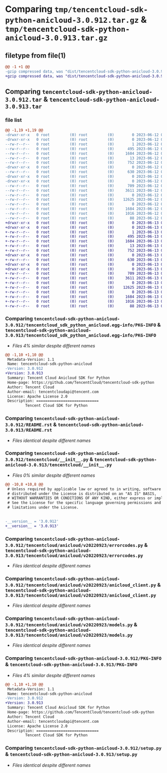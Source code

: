 # Comparing `tmp/tencentcloud-sdk-python-anicloud-3.0.912.tar.gz` & `tmp/tencentcloud-sdk-python-anicloud-3.0.913.tar.gz`

## filetype from file(1)

```diff
@@ -1 +1 @@
-gzip compressed data, was "dist/tencentcloud-sdk-python-anicloud-3.0.912.tar", last modified: Mon Jun 12 02:55:40 2023, max compression
+gzip compressed data, was "dist/tencentcloud-sdk-python-anicloud-3.0.913.tar", last modified: Tue Jun 13 02:03:02 2023, max compression
```

## Comparing `tencentcloud-sdk-python-anicloud-3.0.912.tar` & `tencentcloud-sdk-python-anicloud-3.0.913.tar`

### file list

```diff
@@ -1,19 +1,19 @@
-drwxr-xr-x   0 root         (0) root         (0)        0 2023-06-12 02:55:40.000000 tencentcloud-sdk-python-anicloud-3.0.912/
-drwxr-xr-x   0 root         (0) root         (0)        0 2023-06-12 02:55:40.000000 tencentcloud-sdk-python-anicloud-3.0.912/tencentcloud_sdk_python_anicloud.egg-info/
--rw-r--r--   0 root         (0) root         (0)        1 2023-06-12 02:55:40.000000 tencentcloud-sdk-python-anicloud-3.0.912/tencentcloud_sdk_python_anicloud.egg-info/dependency_links.txt
--rw-r--r--   0 root         (0) root         (0)      495 2023-06-12 02:55:40.000000 tencentcloud-sdk-python-anicloud-3.0.912/tencentcloud_sdk_python_anicloud.egg-info/SOURCES.txt
--rw-r--r--   0 root         (0) root         (0)     1684 2023-06-12 02:55:40.000000 tencentcloud-sdk-python-anicloud-3.0.912/tencentcloud_sdk_python_anicloud.egg-info/PKG-INFO
--rw-r--r--   0 root         (0) root         (0)       13 2023-06-12 02:55:40.000000 tencentcloud-sdk-python-anicloud-3.0.912/tencentcloud_sdk_python_anicloud.egg-info/top_level.txt
--rw-r--r--   0 root         (0) root         (0)      752 2023-06-12 02:55:40.000000 tencentcloud-sdk-python-anicloud-3.0.912/README.rst
-drwxr-xr-x   0 root         (0) root         (0)        0 2023-06-12 02:55:40.000000 tencentcloud-sdk-python-anicloud-3.0.912/tencentcloud/
--rw-r--r--   0 root         (0) root         (0)      630 2023-06-12 02:55:40.000000 tencentcloud-sdk-python-anicloud-3.0.912/tencentcloud/__init__.py
-drwxr-xr-x   0 root         (0) root         (0)        0 2023-06-12 02:55:40.000000 tencentcloud-sdk-python-anicloud-3.0.912/tencentcloud/anicloud/
-drwxr-xr-x   0 root         (0) root         (0)        0 2023-06-12 02:55:40.000000 tencentcloud-sdk-python-anicloud-3.0.912/tencentcloud/anicloud/v20220923/
--rw-r--r--   0 root         (0) root         (0)      709 2023-06-12 02:55:40.000000 tencentcloud-sdk-python-anicloud-3.0.912/tencentcloud/anicloud/v20220923/errorcodes.py
--rw-r--r--   0 root         (0) root         (0)     3611 2023-06-12 02:55:40.000000 tencentcloud-sdk-python-anicloud-3.0.912/tencentcloud/anicloud/v20220923/anicloud_client.py
--rw-r--r--   0 root         (0) root         (0)        0 2023-06-12 02:55:40.000000 tencentcloud-sdk-python-anicloud-3.0.912/tencentcloud/anicloud/v20220923/__init__.py
--rw-r--r--   0 root         (0) root         (0)    12625 2023-06-12 02:55:40.000000 tencentcloud-sdk-python-anicloud-3.0.912/tencentcloud/anicloud/v20220923/models.py
--rw-r--r--   0 root         (0) root         (0)        0 2023-06-12 02:55:40.000000 tencentcloud-sdk-python-anicloud-3.0.912/tencentcloud/anicloud/__init__.py
--rw-r--r--   0 root         (0) root         (0)     1684 2023-06-12 02:55:40.000000 tencentcloud-sdk-python-anicloud-3.0.912/PKG-INFO
--rw-r--r--   0 root         (0) root         (0)     1016 2023-06-12 02:55:40.000000 tencentcloud-sdk-python-anicloud-3.0.912/setup.py
--rw-r--r--   0 root         (0) root         (0)       88 2023-06-12 02:55:40.000000 tencentcloud-sdk-python-anicloud-3.0.912/setup.cfg
+drwxr-xr-x   0 root         (0) root         (0)        0 2023-06-13 02:03:02.000000 tencentcloud-sdk-python-anicloud-3.0.913/
+drwxr-xr-x   0 root         (0) root         (0)        0 2023-06-13 02:03:02.000000 tencentcloud-sdk-python-anicloud-3.0.913/tencentcloud_sdk_python_anicloud.egg-info/
+-rw-r--r--   0 root         (0) root         (0)        1 2023-06-13 02:03:02.000000 tencentcloud-sdk-python-anicloud-3.0.913/tencentcloud_sdk_python_anicloud.egg-info/dependency_links.txt
+-rw-r--r--   0 root         (0) root         (0)      495 2023-06-13 02:03:02.000000 tencentcloud-sdk-python-anicloud-3.0.913/tencentcloud_sdk_python_anicloud.egg-info/SOURCES.txt
+-rw-r--r--   0 root         (0) root         (0)     1684 2023-06-13 02:03:02.000000 tencentcloud-sdk-python-anicloud-3.0.913/tencentcloud_sdk_python_anicloud.egg-info/PKG-INFO
+-rw-r--r--   0 root         (0) root         (0)       13 2023-06-13 02:03:02.000000 tencentcloud-sdk-python-anicloud-3.0.913/tencentcloud_sdk_python_anicloud.egg-info/top_level.txt
+-rw-r--r--   0 root         (0) root         (0)      752 2023-06-13 02:03:02.000000 tencentcloud-sdk-python-anicloud-3.0.913/README.rst
+drwxr-xr-x   0 root         (0) root         (0)        0 2023-06-13 02:03:02.000000 tencentcloud-sdk-python-anicloud-3.0.913/tencentcloud/
+-rw-r--r--   0 root         (0) root         (0)      630 2023-06-13 02:03:02.000000 tencentcloud-sdk-python-anicloud-3.0.913/tencentcloud/__init__.py
+drwxr-xr-x   0 root         (0) root         (0)        0 2023-06-13 02:03:02.000000 tencentcloud-sdk-python-anicloud-3.0.913/tencentcloud/anicloud/
+drwxr-xr-x   0 root         (0) root         (0)        0 2023-06-13 02:03:02.000000 tencentcloud-sdk-python-anicloud-3.0.913/tencentcloud/anicloud/v20220923/
+-rw-r--r--   0 root         (0) root         (0)      709 2023-06-13 02:03:02.000000 tencentcloud-sdk-python-anicloud-3.0.913/tencentcloud/anicloud/v20220923/errorcodes.py
+-rw-r--r--   0 root         (0) root         (0)     3611 2023-06-13 02:03:02.000000 tencentcloud-sdk-python-anicloud-3.0.913/tencentcloud/anicloud/v20220923/anicloud_client.py
+-rw-r--r--   0 root         (0) root         (0)        0 2023-06-13 02:03:02.000000 tencentcloud-sdk-python-anicloud-3.0.913/tencentcloud/anicloud/v20220923/__init__.py
+-rw-r--r--   0 root         (0) root         (0)    12625 2023-06-13 02:03:02.000000 tencentcloud-sdk-python-anicloud-3.0.913/tencentcloud/anicloud/v20220923/models.py
+-rw-r--r--   0 root         (0) root         (0)        0 2023-06-13 02:03:02.000000 tencentcloud-sdk-python-anicloud-3.0.913/tencentcloud/anicloud/__init__.py
+-rw-r--r--   0 root         (0) root         (0)     1684 2023-06-13 02:03:02.000000 tencentcloud-sdk-python-anicloud-3.0.913/PKG-INFO
+-rw-r--r--   0 root         (0) root         (0)     1016 2023-06-13 02:03:02.000000 tencentcloud-sdk-python-anicloud-3.0.913/setup.py
+-rw-r--r--   0 root         (0) root         (0)       88 2023-06-13 02:03:02.000000 tencentcloud-sdk-python-anicloud-3.0.913/setup.cfg
```

### Comparing `tencentcloud-sdk-python-anicloud-3.0.912/tencentcloud_sdk_python_anicloud.egg-info/PKG-INFO` & `tencentcloud-sdk-python-anicloud-3.0.913/tencentcloud_sdk_python_anicloud.egg-info/PKG-INFO`

 * *Files 4% similar despite different names*

```diff
@@ -1,10 +1,10 @@
 Metadata-Version: 1.1
 Name: tencentcloud-sdk-python-anicloud
-Version: 3.0.912
+Version: 3.0.913
 Summary: Tencent Cloud Anicloud SDK for Python
 Home-page: https://github.com/TencentCloud/tencentcloud-sdk-python
 Author: Tencent Cloud
 Author-email: tencentcloudapi@tencent.com
 License: Apache License 2.0
 Description: ============================
         Tencent Cloud SDK for Python
```

### Comparing `tencentcloud-sdk-python-anicloud-3.0.912/README.rst` & `tencentcloud-sdk-python-anicloud-3.0.913/README.rst`

 * *Files identical despite different names*

### Comparing `tencentcloud-sdk-python-anicloud-3.0.912/tencentcloud/__init__.py` & `tencentcloud-sdk-python-anicloud-3.0.913/tencentcloud/__init__.py`

 * *Files 0% similar despite different names*

```diff
@@ -10,8 +10,8 @@
 # Unless required by applicable law or agreed to in writing, software
 # distributed under the License is distributed on an "AS IS" BASIS,
 # WITHOUT WARRANTIES OR CONDITIONS OF ANY KIND, either express or implied.
 # See the License for the specific language governing permissions and
 # limitations under the License.
 
 
-__version__ = '3.0.912'
+__version__ = '3.0.913'
```

### Comparing `tencentcloud-sdk-python-anicloud-3.0.912/tencentcloud/anicloud/v20220923/errorcodes.py` & `tencentcloud-sdk-python-anicloud-3.0.913/tencentcloud/anicloud/v20220923/errorcodes.py`

 * *Files identical despite different names*

### Comparing `tencentcloud-sdk-python-anicloud-3.0.912/tencentcloud/anicloud/v20220923/anicloud_client.py` & `tencentcloud-sdk-python-anicloud-3.0.913/tencentcloud/anicloud/v20220923/anicloud_client.py`

 * *Files identical despite different names*

### Comparing `tencentcloud-sdk-python-anicloud-3.0.912/tencentcloud/anicloud/v20220923/models.py` & `tencentcloud-sdk-python-anicloud-3.0.913/tencentcloud/anicloud/v20220923/models.py`

 * *Files identical despite different names*

### Comparing `tencentcloud-sdk-python-anicloud-3.0.912/PKG-INFO` & `tencentcloud-sdk-python-anicloud-3.0.913/PKG-INFO`

 * *Files 4% similar despite different names*

```diff
@@ -1,10 +1,10 @@
 Metadata-Version: 1.1
 Name: tencentcloud-sdk-python-anicloud
-Version: 3.0.912
+Version: 3.0.913
 Summary: Tencent Cloud Anicloud SDK for Python
 Home-page: https://github.com/TencentCloud/tencentcloud-sdk-python
 Author: Tencent Cloud
 Author-email: tencentcloudapi@tencent.com
 License: Apache License 2.0
 Description: ============================
         Tencent Cloud SDK for Python
```

### Comparing `tencentcloud-sdk-python-anicloud-3.0.912/setup.py` & `tencentcloud-sdk-python-anicloud-3.0.913/setup.py`

 * *Files identical despite different names*

